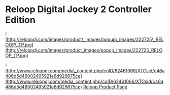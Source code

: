 # Reloop Digital Jockey 2 Controller Edition

![http://reloopdj.com/images/product\_images/popup\_images/222725\_RELOOP\_TP.jpg](http://reloopdj.com/images/product_images/popup_images/222725_RELOOP_TP.jpg)

![http://www.reloopdj.com/media\_content.php/coID/62461066/XTCsid/c46a486d5d46002495921e6d929675ce](http://www.reloopdj.com/media_content.php/coID/62461066/XTCsid/c46a486d5d46002495921e6d929675ce)
[Reloop Product
Page](http://www.reloopdj.com/product_info.php/info/p473_Reloop-Digital-Jockey-2-Controller-Edition.html/XTCsid/c46a486d5d46002495921e6d929675ce)
